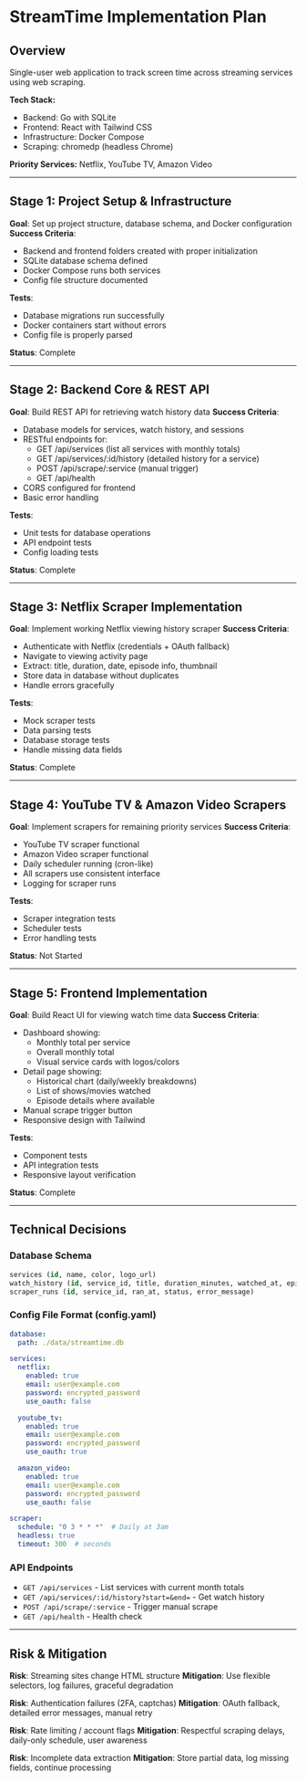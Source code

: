 # StreamTime Implementation Plan

## Overview
Single-user web application to track screen time across streaming services using web scraping.

**Tech Stack:**
- Backend: Go with SQLite
- Frontend: React with Tailwind CSS
- Infrastructure: Docker Compose
- Scraping: chromedp (headless Chrome)

**Priority Services:** Netflix, YouTube TV, Amazon Video

---

## Stage 1: Project Setup & Infrastructure
**Goal**: Set up project structure, database schema, and Docker configuration
**Success Criteria**:
- Backend and frontend folders created with proper initialization
- SQLite database schema defined
- Docker Compose runs both services
- Config file structure documented

**Tests**:
- Database migrations run successfully
- Docker containers start without errors
- Config file is properly parsed

**Status**: Complete

---

## Stage 2: Backend Core & REST API
**Goal**: Build REST API for retrieving watch history data
**Success Criteria**:
- Database models for services, watch history, and sessions
- RESTful endpoints for:
  - GET /api/services (list all services with monthly totals)
  - GET /api/services/:id/history (detailed history for a service)
  - POST /api/scrape/:service (manual trigger)
  - GET /api/health
- CORS configured for frontend
- Basic error handling

**Tests**:
- Unit tests for database operations
- API endpoint tests
- Config loading tests

**Status**: Complete

---

## Stage 3: Netflix Scraper Implementation
**Goal**: Implement working Netflix viewing history scraper
**Success Criteria**:
- Authenticate with Netflix (credentials + OAuth fallback)
- Navigate to viewing activity page
- Extract: title, duration, date, episode info, thumbnail
- Store data in database without duplicates
- Handle errors gracefully

**Tests**:
- Mock scraper tests
- Data parsing tests
- Database storage tests
- Handle missing data fields

**Status**: Complete

---

## Stage 4: YouTube TV & Amazon Video Scrapers
**Goal**: Implement scrapers for remaining priority services
**Success Criteria**:
- YouTube TV scraper functional
- Amazon Video scraper functional
- Daily scheduler running (cron-like)
- All scrapers use consistent interface
- Logging for scraper runs

**Tests**:
- Scraper integration tests
- Scheduler tests
- Error handling tests

**Status**: Not Started

---

## Stage 5: Frontend Implementation
**Goal**: Build React UI for viewing watch time data
**Success Criteria**:
- Dashboard showing:
  - Monthly total per service
  - Overall monthly total
  - Visual service cards with logos/colors
- Detail page showing:
  - Historical chart (daily/weekly breakdowns)
  - List of shows/movies watched
  - Episode details where available
- Manual scrape trigger button
- Responsive design with Tailwind

**Tests**:
- Component tests
- API integration tests
- Responsive layout verification

**Status**: Complete

---

## Technical Decisions

### Database Schema
```sql
services (id, name, color, logo_url)
watch_history (id, service_id, title, duration_minutes, watched_at, episode_info, thumbnail_url, genre)
scraper_runs (id, service_id, ran_at, status, error_message)
```

### Config File Format (config.yaml)
```yaml
database:
  path: ./data/streamtime.db

services:
  netflix:
    enabled: true
    email: user@example.com
    password: encrypted_password
    use_oauth: false

  youtube_tv:
    enabled: true
    email: user@example.com
    password: encrypted_password
    use_oauth: true

  amazon_video:
    enabled: true
    email: user@example.com
    password: encrypted_password
    use_oauth: false

scraper:
  schedule: "0 3 * * *"  # Daily at 3am
  headless: true
  timeout: 300  # seconds
```

### API Endpoints
- `GET /api/services` - List services with current month totals
- `GET /api/services/:id/history?start=&end=` - Get watch history
- `POST /api/scrape/:service` - Trigger manual scrape
- `GET /api/health` - Health check

---

## Risk & Mitigation

**Risk**: Streaming sites change HTML structure
**Mitigation**: Use flexible selectors, log failures, graceful degradation

**Risk**: Authentication failures (2FA, captchas)
**Mitigation**: OAuth fallback, detailed error messages, manual retry

**Risk**: Rate limiting / account flags
**Mitigation**: Respectful scraping delays, daily-only schedule, user awareness

**Risk**: Incomplete data extraction
**Mitigation**: Store partial data, log missing fields, continue processing

